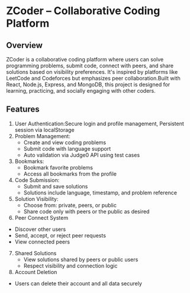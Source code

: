 # ZCoder – Collaborative Coding Platform

##  Overview
ZCoder is a collaborative coding platform where users can solve programming problems, submit code, connect with peers, and share solutions based on visibility preferences. It's inspired by platforms like LeetCode and Codeforces but emphasizes peer collaboration.Built with React, Node.js, Express, and MongoDB, this project is designed for learning, practicing, and socially engaging with other coders.
##  Features
1. User Authentication:Secure login and profile management, Persistent session via localStorage
2. Problem Management:
   - Create and view coding problems
   - Submit code with language support
   - Auto validation via Judge0 API using test cases
3. Bookmarks:
   - Bookmark favorite problems
   - Access all bookmarks from the profile
4. Code Submission:
   - Submit and save solutions
   - Solutions include language, timestamp, and problem reference
5. Solution Visibility:
   - Choose from: private, peers, or public
   - Share code only with peers or the public as desired
6.  Peer Connect System
   - Discover other users
   - Send, accept, or reject peer requests
   - View connected peers
7. Shared Solutions
   - View solutions shared by peers or public users
   - Respect visibility and connection logic
8.  Account Deletion
   - Users can delete their account and all data securely